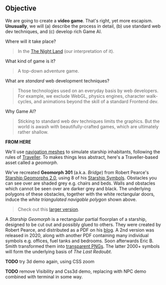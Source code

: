 ## Objective

We are going to create a **video game**.
That's right, yet more escapism. 
**Unusually**, we will
(a) describe the process in detail,
(b) use standard web dev techniques, and
(c) develop rich Game AI.

Where will it take place?
> In the [The Night Land](https://en.wikipedia.org/wiki/The_Night_Land) (our interpretation of it).

<!-- reinterpreted in terms of the [Traveller universe](https://travellermap.com/?p=-1.329!-23.768!3) and [Buddhism](). -->

What kind of game is it?
> A top-down adventure game.

What are _standard_ web development techniques?
> Those technologies used on an everyday basis by web developers.
> For example, we exclude WebGL, physics engines,
> character walk-cycles, and animations beyond the skill of a standard Frontend dev.

Why Game AI?
> Sticking to standard web dev techniques limits the graphics.
> But the world is awash with beautifully-crafted games, which are ultimately rather shallow.

<!-- Because [NPC](https://tvtropes.org/pmwiki/pmwiki.php/Main/NonPlayerCharacter) behaviour is more interesting than any particular game. -->
<!-- > An environment is needed to make behaviour meaningful, fixed narratives/missions are not. -->

__FROM HERE__

We'll use [navigation meshes](https://en.wikipedia.org/wiki/Navigation_mesh) to simulate starship inhabitants,
following the rules of [Traveller](https://en.wikipedia.org/wiki/Traveller_%28role-playing_game%29).
To makes things less abstract, here's a Traveller-based asset called a _geomorph_.


<div
  class="tabs"
  name="geomorph-301-debug"
  height="340"
  tabs="[{ key: 'component', filepath: 'example/Gm301Debug' }]"
></div>

We've recreated **Geomorph 301** (a.k.a. _Bridge_) from Robert Pearce's [Starship Geomorphs 2.0](http://travellerrpgblog.blogspot.com/2018/10/the-starship-geomorphs-book-if-finally.html),
using 8 of his [Starship Symbols](http://travellerrpgblog.blogspot.com/2020/08/starship-symbols-book.html).
Obstacles you can see over are shaded grey e.g. chairs and beds.
Walls and obstacles which cannot be seen over are darker grey and black. The underlying polygons of these obstacles, together with the white rectangular doors, induce the _white triangulated navigable polygon_ shown above.

> Check out this [larger version](/pics/g-301--bridge.debug.x2.png "@new-tab").

<aside>

A _Starship Geomorph_ is a rectangular partial floorplan of a starship, designed to be cut out and possibly glued to others.
They were created by Robert Pearce, and distributed as a PDF on his [blog](http://travellerrpgblog.blogspot.com/).
A 2nd version was released in 2020, along with another PDF containing many individual symbols e.g. offices, fuel tanks and bedrooms. Soon afterwards Eric B. Smith transformed them into [transparent PNGs](http://gurpsland.no-ip.org/geomorphs/).
The latter 2000+ symbols will form the underlying basis of _The Last Redoubt_.

</aside>

__TODO__ try 3d demo again, using CSS zoom

__TODO__ remove Visibility and Css3d demo, replacing with NPC demo combined with terminal in some way.

<!-- We end with two basic demos.
You can pan/zoom, move the eyes, and view the obstacle polygons in 3D.
There are respective CodeSandboxes i.e. [visibility](https://codesandbox.io/s/rogue-markup-visibility-demo-k66zi?file=/src/example/Visibility.jsx "@new-tab") and [height](https://codesandbox.io/s/rogue-markup-3d-demo-forked-gyher?file=/src/example/Css3d.jsx "@new-tab"). -->


<div
  class="tabs"
  name="light-demo"
  height="340"
  tabs="[
    // { key: 'component', filepath: 'example/Visibility#301' },
    { key: 'component', filepath: 'example/Css3d#301' },
  ]"
></div>
